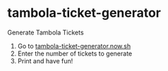 # tambola-ticket-generator
Generate Tambola Tickets 

1. Go to [tambola-ticket-generator.now.sh](https://tambola-ticket-generator.now.sh/)
1. Enter the number of tickets to generate
1. Print and have fun!
